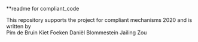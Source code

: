 **readme for compliant_code

This repository supports the project for compliant mechanisms 2020 and is written by  
Pim de Bruin
Kiet Foeken
Daniël Blommestein
Jailing Zou
